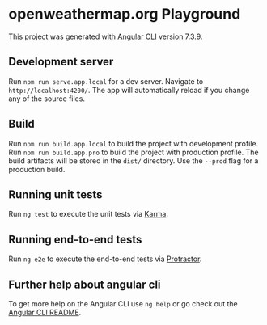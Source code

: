 # openweathermap.org Playground

This project was generated with [Angular CLI](https://github.com/angular/angular-cli) version 7.3.9.

## Development server

Run `npm run serve.app.local` for a dev server. Navigate to `http://localhost:4200/`. The app will automatically reload if you change any of the source files.

## Build

Run `npm run build.app.local` to build the project with development profile. Run `npm run build.app.pro` to build the project with production profile. The build artifacts will be stored in the `dist/` directory. Use the `--prod` flag for a production build.

## Running unit tests

Run `ng test` to execute the unit tests via [Karma](https://karma-runner.github.io).

## Running end-to-end tests

Run `ng e2e` to execute the end-to-end tests via [Protractor](http://www.protractortest.org/).

## Further help about angular cli

To get more help on the Angular CLI use `ng help` or go check out the [Angular CLI README](https://github.com/angular/angular-cli/blob/master/README.md).

